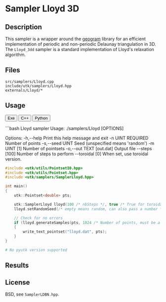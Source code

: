 # Sampler Lloyd 3D

## Description


This sampler is a wrapper around the
[geogram](http://alice.loria.fr/software/geogram/doc/html/index.html)
library for an efficient implementation of periodic and non-periodic
Delaunay triangulation in 3D. The `Lloyd_3dd` sampler is a standard
implementation of Lloyd's relaxation algorithm.


## Files

```
src/samplers/Lloyd.cpp  
include/utk/samplers/Lloyd.hpp
externals/Lloyd/*
```

## Usage

<button class="tablink exebutton" onclick="openCode('exe', this)" markdown="1">Exe</button> 
<button class="tablink cppbutton" onclick="openCode('cpp', this)" markdown="1">C++</button> 
<button class="tablink pybutton" onclick="openCode('py', this)" markdown="1">Python</button> 
<br/>
  

<div class="exe tabcontent">
```bash
Lloyd sampler
Usage: ./samplers/Lloyd [OPTIONS]

Options:
  -h,--help                   Print this help message and exit
  -n UINT REQUIRED            Number of points
  -s,--seed UINT              Seed (unspecified means 'random')
  -m UINT [1]                 Number of pointsets
  -o,--out TEXT [out.dat]     Output file
  --steps [100]               Number of steps to perform
  --toroidal [0]              When set, use toroidal version.
</div>

<div class="cpp tabcontent">

```  cpp
#include <utk/utils/PointsetIO.hpp>
#include <utk/utils/Pointset.hpp>
#include <utk/samplers/SamplerLloyd.hpp>

int main()
{
    utk::Pointset<double> pts;

    utk::SamplerLloyd lloyd(100 /* nbSteps */, true /* True for toroidal */ );
    lloyd.setRandomSeed(/* empty means random, can also pass a number */);

    // Check for no errors
    if (lloyd.generateSamples(pts, 1024 /* Number of points, must be a squared */))
    {
        write_text_pointset("lloyd.dat", pts);
    }
}
```  

</div>

<div class="py tabcontent">

``` python
# No pyutk version supported
```  

</div>

## Results

<div class="results"></div>
<script>
  window.addEventListener('DOMContentLoaded', function() { show_results(); }); 
</script>

## License

BSD, see `SamplerLDBN.hpp`.



